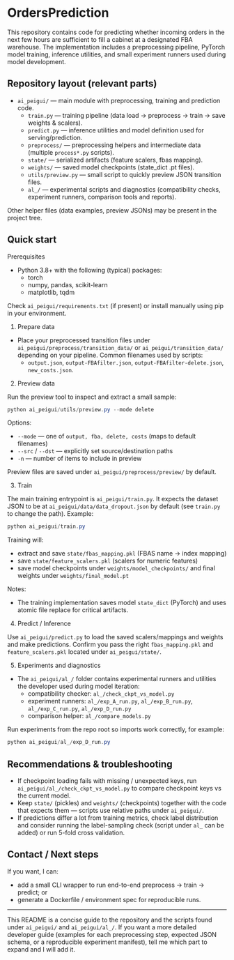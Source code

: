 # OrdersPrediction

This repository contains code for predicting whether incoming orders in the next few hours are sufficient to fill a cabinet at a designated FBA warehouse. The implementation includes a preprocessing pipeline, PyTorch model training, inference utilities, and small experiment runners used during model development.

## Repository layout (relevant parts)

- `ai_peigui/` — main module with preprocessing, training and prediction code.
	- `train.py` — training pipeline (data load → preprocess → train → save weights & scalers).
	- `predict.py` — inference utilities and model definition used for serving/prediction.
	- `preprocess/` — preprocessing helpers and intermediate data (multiple `process*.py` scripts).
	- `state/` — serialized artifacts (feature scalers, fbas mapping).
	- `weights/` — saved model checkpoints (state_dict .pt files).
	- `utils/preview.py` — small script to quickly preview JSON transition files.
	- `al_/` — experimental scripts and diagnostics (compatibility checks, experiment runners, comparison tools and reports).

Other helper files (data examples, preview JSONs) may be present in the project tree.

## Quick start

Prerequisites

- Python 3.8+ with the following (typical) packages:
	- torch
	- numpy, pandas, scikit-learn
	- matplotlib, tqdm

Check `ai_peigui/requirements.txt` (if present) or install manually using pip in your environment.

1) Prepare data

- Place your preprocessed transition files under `ai_peigui/preprocess/transition_data/` or `ai_peigui/transition_data/` depending on your pipeline. Common filenames used by scripts:
	- `output.json`, `output-FBAfilter.json`, `output-FBAfilter-delete.json`, `new_costs.json`.

2) Preview data

Run the preview tool to inspect and extract a small sample:

```powershell
python ai_peigui/utils/preview.py --mode delete
```

Options:
- `--mode` — one of `output, fba, delete, costs` (maps to default filenames)
- `--src` / `--dst` — explicitly set source/destination paths
- `-n` — number of items to include in preview

Preview files are saved under `ai_peigui/preprocess/preview/` by default.

3) Train

The main training entrypoint is `ai_peigui/train.py`. It expects the dataset JSON to be at `ai_peigui/data/data_dropout.json` by default (see `train.py` to change the path). Example:

```powershell
python ai_peigui/train.py
```

Training will:
- extract and save `state/fbas_mapping.pkl` (FBAS name → index mapping)
- save `state/feature_scalers.pkl` (scalers for numeric features)
- save model checkpoints under `weights/model_checkpoints/` and final weights under `weights/final_model.pt`

Notes:
- The training implementation saves model `state_dict` (PyTorch) and uses atomic file replace for critical artifacts.

4) Predict / Inference

Use `ai_peigui/predict.py` to load the saved scalers/mappings and weights and make predictions. Confirm you pass the right `fbas_mapping.pkl` and `feature_scalers.pkl` located under `ai_peigui/state/`.

5) Experiments and diagnostics

- The `ai_peigui/al_/` folder contains experimental runners and utilities the developer used during model iteration:
	- compatibility checker: `al_/check_ckpt_vs_model.py`
	- experiment runners: `al_/exp_A_run.py`, `al_/exp_B_run.py`, `al_/exp_C_run.py`, `al_/exp_D_run.py`
	- comparison helper: `al_/compare_models.py`

Run experiments from the repo root so imports work correctly, for example:

```powershell
python ai_peigui/al_/exp_D_run.py
```

## Recommendations & troubleshooting

- If checkpoint loading fails with missing / unexpected keys, run `ai_peigui/al_/check_ckpt_vs_model.py` to compare checkpoint keys vs the current model.
- Keep `state/` (pickles) and `weights/` (checkpoints) together with the code that expects them — scripts use relative paths under `ai_peigui/`.
- If predictions differ a lot from training metrics, check label distribution and consider running the label-sampling check (script under `al_` can be added) or run 5-fold cross validation.

## Contact / Next steps

If you want, I can:
- add a small CLI wrapper to run end-to-end preprocess → train → predict; or
- generate a Dockerfile / environment spec for reproducible runs.

---

This README is a concise guide to the repository and the scripts found under `ai_peigui/` and `ai_peigui/al_/`. If you want a more detailed developer guide (examples for each preprocessing step, expected JSON schema, or a reproducible experiment manifest), tell me which part to expand and I will add it.
